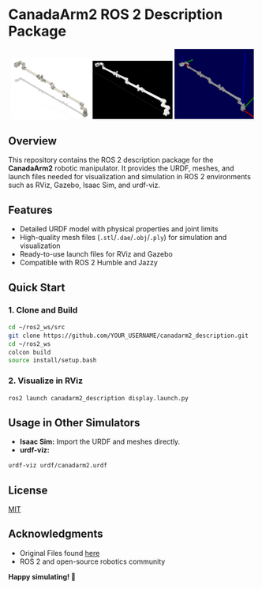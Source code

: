 # CanadaArm2 ROS 2 Description Package

<div align="center">
  <img src="https://github.com/1412kauti/canadarm2_description/blob/main/assets/autodesk_fusion.png" width="32%" alt="Fusion 360 Model"/>
  <img src="https://github.com/1412kauti/canadarm2_description/blob/main/assets/isaac_sim.png" width="32%" alt="Isaac Sim Model"/>
  <img src="https://github.com/1412kauti/canadarm2_description/blob/main/assets/urdf_viz.png" width="32%" alt="urdf-viz Model"/>
</div>

## Overview

This repository contains the ROS 2 description package for the **CanadaArm2** robotic manipulator.
It provides the URDF, meshes, and launch files needed for visualization and simulation in ROS 2 environments such as RViz, Gazebo, Isaac Sim, and urdf-viz.

## Features

- Detailed URDF model with physical properties and joint limits
- High-quality mesh files (`.stl`/`.dae`/`.obj`/`.ply`) for simulation and visualization
- Ready-to-use launch files for RViz and Gazebo
- Compatible with ROS 2 Humble and Jazzy


## Quick Start

### 1. Clone and Build

```bash
cd ~/ros2_ws/src
git clone https://github.com/YOUR_USERNAME/canadarm2_description.git
cd ~/ros2_ws
colcon build
source install/setup.bash
```


### 2. Visualize in RViz

```bash
ros2 launch canadarm2_description display.launch.py
```

## Usage in Other Simulators

- **Isaac Sim:** Import the URDF and meshes directly.
- **urdf-viz:**

```bash
urdf-viz urdf/canadarm2.urdf
```

## License

[MIT](LICENSE)

## Acknowledgments

- Original Files found [here](https://www.printables.com/model/235290-canada-arm-2)
- ROS 2 and open-source robotics community

**Happy simulating! 🤖**